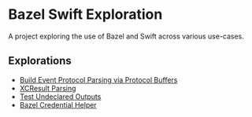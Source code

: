 # Bazel Swift Exploration

A project exploring the use of Bazel and Swift across various use-cases.

## Explorations

- [Build Event Protocol Parsing via Protocol Buffers](src/bep)
- [XCResult Parsing](src/xcresult)
- [Test Undeclared Outputs](src/test_undeclared_outputs)
- [Bazel Credential Helper](src/credential_helper)
